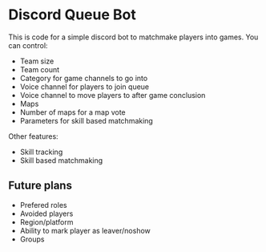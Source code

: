 # Discord Queue Bot
This is code for a simple discord bot to matchmake players into games. You can control:
* Team size
* Team count
* Category for game channels to go into
* Voice channel for players to join queue
* Voice channel to move players to after game conclusion
* Maps
* Number of maps for a map vote
* Parameters for skill based matchmaking

Other features:
* Skill tracking
* Skill based matchmaking

## Future plans
* Prefered roles
* Avoided players
* Region/platform
* Ability to mark player as leaver/noshow
* Groups
